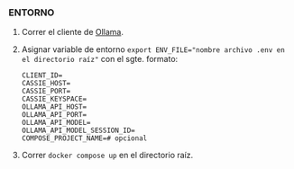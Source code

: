### ENTORNO
1. Correr el cliente de [Ollama](https://github.com/ollama/ollama).
2. Asignar variable de entorno ```export ENV_FILE="nombre archivo .env en el directorio raíz"``` con el sgte. formato:

    ```OAUTH2_TOKEN=
    CLIENT_ID=
    CASSIE_HOST=
    CASSIE_PORT=
    CASSIE_KEYSPACE=
    OLLAMA_API_HOST=
    OLLAMA_API_PORT=
    OLLAMA_API_MODEL=
    OLLAMA_API_MODEL_SESSION_ID=
    COMPOSE_PROJECT_NAME=# opcional
3. Correr ```docker compose up``` en el directorio raíz.
